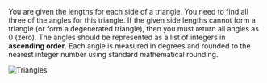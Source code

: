 You are given the lengths for each side of a triangle.
You need to find all three of the angles for this triangle.
If the given side lengths cannot form a triangle (or form a degenerated triangle),
then you must return all angles as 0 (zero).
The angles should be represented as a list of integers in **ascending order**.
Each angle is measured in degrees and rounded to the nearest integer number using standard mathematical rounding.

![Triangles](triangle-angles.png)
